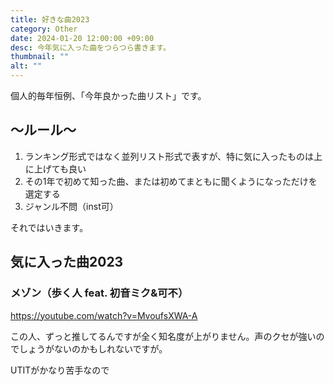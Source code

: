 ```yaml
---
title: 好きな曲2023
category: Other
date: 2024-01-20 12:00:00 +09:00
desc: 今年気に入った曲をつらつら書きます。
thumbnail: ""
alt: ""
---
```

個人的毎年恒例、「今年良かった曲リスト」です。

## 〜ルール〜
1. ランキング形式ではなく並列リスト形式で表すが、特に気に入ったものは上に上げても良い
2. その1年で初めて知った曲、または初めてまともに聞くようになっただけを選定する
3. ジャンル不問（inst可）

それではいきます。

## 気に入った曲2023

### メゾン（歩く人 feat. 初音ミク&可不）
https://youtube.com/watch?v=MvoufsXWA-A

この人、ずっと推してるんですが全く知名度が上がりません。声のクセが強いのでしょうがないのかもしれないですが。

UTITがかなり苦手なので